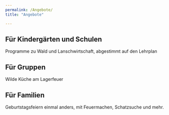 ```yaml
---
permalink: /Angebote/
title: "Angebote"

---
```


## Für Kindergärten und Schulen

Programme zu Wald und Lanschwirtschaft, abgestimmt auf den Lehrplan

## Für Gruppen

Wilde Küche am Lagerfeuer

## Für Familien

Geburtstagsfeiern einmal anders, mit Feuermachen, Schatzsuche und
mehr.
